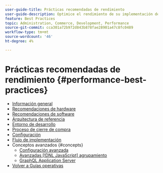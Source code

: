 ```yaml
---
user-guide-title: Prácticas recomendadas de rendimiento
user-guide-description: Optimice el rendimiento de su implementación de producción de Adobe Commerce con estas recomendaciones.
feature: Best Practices
topic: Administration, Commerce, Development, Performance
source-git-commit: cca301a72b972d843b878fae28901a47c8fc0489
workflow-type: tm+mt
source-wordcount: '46'
ht-degree: 4%

---
```



# Prácticas recomendadas de rendimiento {#performance-best-practices}

- [Información general](overview.md)
- [Recomendaciones de hardware](hardware.md)
- [Recomendaciones de software](software.md)
- [Arquitectura de referencia](reference-architecture.md)
- [Entorno de desarrollo](development-environment.md)
- [Proceso de cierre de compra](high-throughput-order-processing.md)
- [Configuración](configuration.md)
- [Flujo de implementación](deployment-flow.md)
- Conceptos avanzados {#concepts}
   - [Configuración avanzada](advanced-setup.md)
   - [Avanzadas [!DNL JavaScript] agrupamiento](advanced-js-bundling.md)
   - [GraphQL Application Server](application-server.md)
- [Volver a Guías operativas](https://experienceleague.adobe.com/docs/commerce-operations/operational-guides/home.html)
